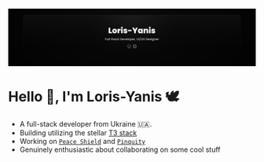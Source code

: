 ![banner](./assets/banner.png)

# Hello 👋, I'm Loris-Yanis 🕊️

* A full-stack developer from Ukraine 🇺🇦.
* Building utilizing the stellar [T3 stack](https://create.t3.gg/)
* Working on [`Peace Shield`](https://www.peaceshield.org/) and [`Pinquity`](https://www.peaceshield.org/en)
* Genuinely enthusiastic about collaborating on some cool stuff
